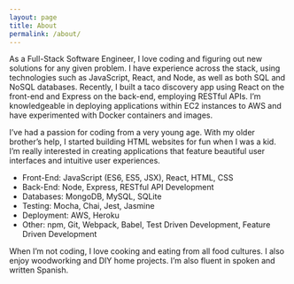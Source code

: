 ```yaml
---
layout: page
title: About
permalink: /about/
---
```


As a Full-Stack Software Engineer, I love coding and figuring out new solutions for any given problem. I have experience across the stack, using technologies such as JavaScript, React, and Node, as well as both SQL and NoSQL databases. Recently, I built a taco discovery app using React on the front-end and Express on the back-end, employing RESTful APIs. I’m knowledgeable in deploying applications within EC2 instances to AWS and have experimented with Docker containers and images.

I’ve had a passion for coding from a very young age. With my older brother’s help, I started building HTML websites for fun when I was a kid. I’m really interested in creating applications that feature beautiful user interfaces and intuitive user experiences.

* Front-End: JavaScript (ES6, ES5, JSX), React, HTML, CSS
* Back-End: Node, Express, RESTful API Development
* Databases: MongoDB, MySQL, SQLite
* Testing: Mocha, Chai, Jest, Jasmine
* Deployment: AWS, Heroku
* Other: npm, Git, Webpack, Babel, Test Driven Development, Feature Driven Development

When I’m not coding, I love cooking and eating from all food cultures. I also enjoy woodworking and DIY home projects. I’m also fluent in spoken and written Spanish.
